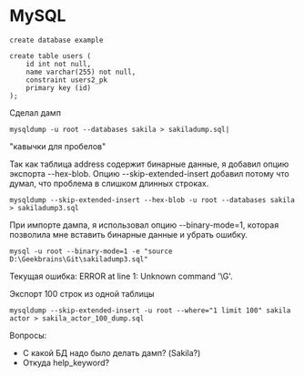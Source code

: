 # MySQL
````
create database example
````
````
create table users (
    id int not null,
    name varchar(255) not null,
    constraint users2_pk
    primary key (id)
);
````
Сделал дамп
````
mysqldump -u root --databases sakila > sakiladump.sql|
````
"кавычки для пробелов"

Так как таблица address содержит бинарные данные, я добавил опцию экспорта --hex-blob. Опцию --skip-extended-insert добавил потому что думал, что проблема в слишком длинных строках. 
````
mysqldump --skip-extended-insert --hex-blob -u root --databases sakila > sakiladump3.sql
````
При импорте дампа, я использовал опцию --binary-mode=1, которая позволила мне вставить бинарные данные и убрать ошибку.
````
mysql -u root --binary-mode=1 -e "source D:\Geekbrains\Git\sakiladump3.sql"
````
Текущая ошибка: ERROR at line 1: Unknown command '\G'.

Экспорт 100 строк из одной таблицы
````
mysqldump --skip-extended-insert -u root --where="1 limit 100" sakila actor > sakila_actor_100_dump.sql
````
Вопросы:
- С какой БД надо было делать дамп? (Sakila?)
- Откуда help_keyword?